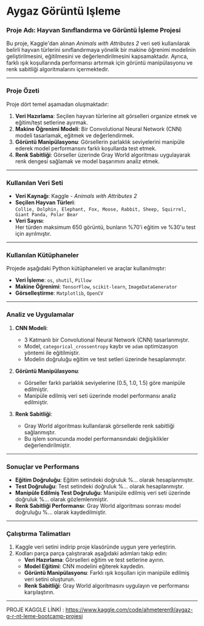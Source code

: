 # Aygaz Görüntü Işleme

### Proje Adı: Hayvan Sınıflandırma ve Görüntü İşleme Projesi

Bu proje, Kaggle'dan alınan *Animals with Attributes 2* veri seti kullanılarak belirli hayvan türlerini sınıflandırmaya yönelik bir makine öğrenimi modelinin geliştirilmesini, eğitilmesini ve değerlendirilmesini kapsamaktadır. Ayrıca, farklı ışık koşullarında performansı artırmak için görüntü manipülasyonu ve renk sabitliği algoritmalarını içermektedir.  

---

### Proje Özeti

Proje dört temel aşamadan oluşmaktadır:  
1. **Veri Hazırlama**: Seçilen hayvan türlerine ait görselleri organize etmek ve eğitim/test setlerine ayırmak.  
2. **Makine Öğrenimi Modeli**: Bir Convolutional Neural Network (CNN) modeli tasarlamak, eğitmek ve değerlendirmek.  
3. **Görüntü Manipülasyonu**: Görsellerin parlaklık seviyelerini manipüle ederek model performansını farklı koşullarda test etmek.  
4. **Renk Sabitliği**: Görseller üzerinde Gray World algoritması uygulayarak renk dengesi sağlamak ve model başarımını analiz etmek.  

---

### Kullanılan Veri Seti

- **Veri Kaynağı**: Kaggle - *Animals with Attributes 2*  
- **Seçilen Hayvan Türleri**:  
  `Collie, Dolphin, Elephant, Fox, Moose, Rabbit, Sheep, Squirrel, Giant Panda, Polar Bear`  
- **Veri Sayısı**:  
  Her türden maksimum 650 görüntü, bunların %70'i eğitim ve %30'u test için ayrılmıştır.  

---

### Kullanılan Kütüphaneler

Projede aşağıdaki Python kütüphaneleri ve araçlar kullanılmıştır:  
- **Veri İşleme**: `os`, `shutil`, `Pillow`  
- **Makine Öğrenimi**: `TensorFlow`, `scikit-learn`, `ImageDataGenerator`  
- **Görselleştirme**: `Matplotlib`, `OpenCV`  

---

### Analiz ve Uygulamalar

1. **CNN Modeli**:  
   - 3 Katmanlı bir Convolutional Neural Network (CNN) tasarlanmıştır.  
   - Model, `categorical_crossentropy` kaybı ve `adam` optimizasyon yöntemi ile eğitilmiştir.  
   - Modelin doğruluğu eğitim ve test setleri üzerinde hesaplanmıştır.  

2. **Görüntü Manipülasyonu**:  
   - Görseller farklı parlaklık seviyelerine (0.5, 1.0, 1.5) göre manipüle edilmiştir.  
   - Manipüle edilmiş veri seti üzerinde model performansı analiz edilmiştir.  

3. **Renk Sabitliği**:  
   - Gray World algoritması kullanılarak görsellerde renk sabitliği sağlanmıştır.  
   - Bu işlem sonucunda model performansındaki değişiklikler değerlendirilmiştir.  

---

### Sonuçlar ve Performans

- **Eğitim Doğruluğu**: Eğitim setindeki doğruluk %... olarak hesaplanmıştır.  
- **Test Doğruluğu**: Test setindeki doğruluk %... olarak hesaplanmıştır.  
- **Manipüle Edilmiş Test Doğruluğu**: Manipüle edilmiş veri seti üzerinde doğruluk %... olarak gözlemlenmiştir.  
- **Renk Sabitliği Performansı**: Gray World algoritması sonrası model doğruluğu %... olarak kaydedilmiştir.  

---

### Çalıştırma Talimatları

1. Kaggle veri setini indirip proje klasöründe uygun yere yerleştirin.  
2. Kodları parça parça çalıştırarak aşağıdaki adımları takip edin:  
   - **Veri Hazırlama**: Görselleri eğitim ve test setlerine ayırın.  
   - **Model Eğitimi**: CNN modelini eğiterek kaydedin.  
   - **Görüntü Manipülasyonu**: Farklı ışık koşulları için manipüle edilmiş veri setini oluşturun.  
   - **Renk Sabitliği**: Gray World algoritmasını uygulayın ve performansı karşılaştırın.  

---

PROJE KAGGLE LİNKİ : https://www.kaggle.com/code/ahmeteren9/aygaz-g-r-nt-leme-bootcamp-projesi
